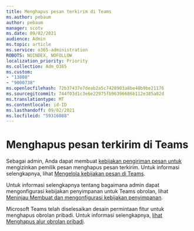 ```yaml
---
title: Menghapus pesan terkirim di Teams
ms.author: pebaum
author: pebaum
manager: scotv
ms.date: 09/02/2021
audience: Admin
ms.topic: article
ms.service: o365-administration
ROBOTS: NOINDEX, NOFOLLOW
localization_priority: Priority
ms.collection: Adm_O365
ms.custom:
- "13808"
- "9000738"
ms.openlocfilehash: 72b37437e7deab2a5c7428903a8be40b9be21176
ms.sourcegitcommit: 744f03d1c3e6e22975fb96396686b112e385a82d
ms.translationtype: MT
ms.contentlocale: id-ID
ms.lasthandoff: 09/02/2021
ms.locfileid: "59316088"
---
```

# <a name="delete-a-sent-message-in-teams"></a>Menghapus pesan terkirim di Teams

Sebagai admin, Anda dapat membuat [kebijakan pengiriman pesan untuk](https://admin.teams.microsoft.com/policies/messaging) mengizinkan pemilik pesan menghapus pesan terkirim. Untuk informasi selengkapnya, lihat [Mengelola kebijakan pesan di Teams](https://docs.microsoft.com/microsoftteams/messaging-policies-in-teams).

Untuk informasi selengkapnya tentang bagaimana admin dapat mengonfigurasi kebijakan penyimpanan untuk Teams obrolan, lihat [Meninjau Membuat dan mengonfigurasi kebijakan penyimpanan](https://docs.microsoft.com/microsoft-365/compliance/create-retention-policies). 

Microsoft Teams telah diselesaikan desain permintaan fitur untuk menghapus obrolan pribadi. Untuk informasi selengkapnya, [lihat Menghapus alur obrolan pribadi](https://microsoftteams.uservoice.com/forums/555103-public/suggestions/33535006-delete-private-chat-threads).